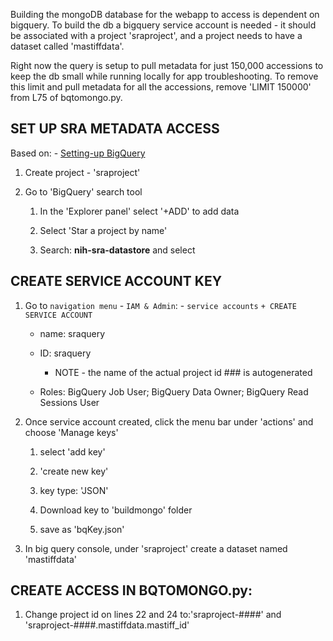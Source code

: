 Building the mongoDB database for the webapp to access is dependent on bigquery. To build the db a bigquery service account is needed - it should be associated with a project 'sraproject', and a project needs to have a dataset called 'mastiffdata'.

Right now the query is setup to pull metadata for just 150,000 accessions to keep the db small while running locally for app troubleshooting. To remove this limit and pull metadata for all the accessions, remove 'LIMIT 150000' from L75 of bqtomongo.py.

## SET UP SRA METADATA ACCESS

Based on: - [Setting-up BigQuery](https://www.ncbi.nlm.nih.gov/sra/docs/sra-bigquery/)

1. Create project - 'sraproject'

2. Go to 'BigQuery' search tool

   1. In the 'Explorer panel' select '+ADD' to add data

   2. Select 'Star a project by name'

   3. Search: **nih-sra-datastore** and select

## CREATE SERVICE ACCOUNT KEY

1. Go to `navigation menu` - `IAM & Admin`: - `service accounts` `+ CREATE SERVICE ACCOUNT`

   - name: sraquery

   - ID: sraquery

     - NOTE - the name of the actual project id ### is autogenerated

   - Roles: BigQuery Job User; BigQuery Data Owner; BigQuery Read Sessions User

2. Once service account created, click the menu bar under 'actions' and choose 'Manage keys'

   1. select 'add key'

   2. 'create new key'

   3. key type: 'JSON'

   4. Download key to 'buildmongo' folder

   5. save as 'bqKey.json'

3. In big query console, under 'sraproject' create a dataset named 'mastiffdata'

## CREATE ACCESS IN BQTOMONGO.py:

1. Change project id on lines 22 and 24 to:'sraproject-####' and 'sraproject-####.mastiffdata.mastiff_id'
